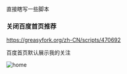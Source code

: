 直接瞎写一些脚本

### 关闭百度首页推荐

https://greasyfork.org/zh-CN/scripts/470692

百度首页默认展示我的关注

![home](https://github.com/llsccm/userscript/assets/48448919/95463981-f4d6-498d-8694-c09f5d3813df)

